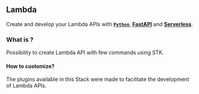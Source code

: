 
## **Lambda**

Create and develop your Lambda APIs with [**`Python`**](https://www.python.org/), [**FastAPI**](https://fastapi.tiangolo.com/) and [**Serverless**](https://www.serverless.com/). 

### **What is ?**

Possibility to create Lambda API with few commands using STK.

#### **How to customize?** 

The plugins available in this Stack were made to facilitate the development of Lambda APIs.

